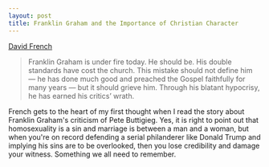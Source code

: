 ```yaml
---
layout: post
title: Franklin Graham and the Importance of Christian Character
---
```


[David French](https://www.nationalreview.com/2019/04/franklin-graham-and-the-high-cost-of-the-lost-evangelical-witness/)

> Franklin Graham is under fire today. He should be. His double standards have cost the church. This mistake should not define him — he has done much good and preached the Gospel faithfully for many years — but it should grieve him. Through his blatant hypocrisy, he has earned his critics’ wrath.

French gets to the heart of my first thought when I read the story about Franklin Graham's criticism of Pete Buttigieg. Yes, it is right to point out that homosexuality is a sin and marriage is between a man and a woman, but when you're on record defending a serial philanderer like Donald Trump and implying his sins are to be overlooked, then you lose credibility and damage your witness. Something we all need to remember.
